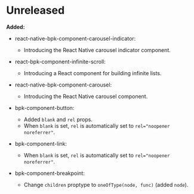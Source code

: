 # Unreleased


**Added:**
- react-native-bpk-component-carousel-indicator:
  - Introducing the React Native carousel indicator component.

- react-bpk-component-infinite-scroll:
  - Introducing a React component for building infinite lists.

- react-native-bpk-component-carousel:
  - Introducing the React Native carousel component.

- bpk-component-button:
  - Added `blank` and `rel` props.
  - When `blank` is set, `rel` is automatically set to `rel="noopener noreferrer"`.

- bpk-component-link:
  - When `blank` is set, `rel` is automatically set to `rel="noopener noreferrer"`.

- bpk-component-breakpoint:
  - Change `children` proptype to `oneOfType(node, func)` (added `node`).
